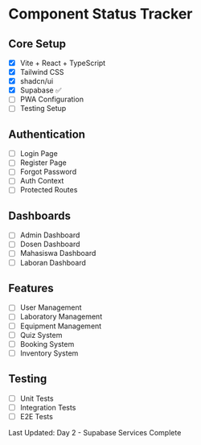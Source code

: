 # Component Status Tracker

## Core Setup
- [x] Vite + React + TypeScript
- [x] Tailwind CSS
- [x] shadcn/ui
- [x] Supabase ✅
- [ ] PWA Configuration
- [ ] Testing Setup

## Authentication
- [ ] Login Page
- [ ] Register Page
- [ ] Forgot Password
- [ ] Auth Context
- [ ] Protected Routes

## Dashboards
- [ ] Admin Dashboard
- [ ] Dosen Dashboard
- [ ] Mahasiswa Dashboard
- [ ] Laboran Dashboard

## Features
- [ ] User Management
- [ ] Laboratory Management
- [ ] Equipment Management
- [ ] Quiz System
- [ ] Booking System
- [ ] Inventory System

## Testing
- [ ] Unit Tests
- [ ] Integration Tests
- [ ] E2E Tests

Last Updated: Day 2 - Supabase Services Complete